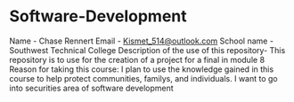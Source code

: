 # Software-Development
Name - Chase Rennert
Email - Kismet_514@outlook.com
School name - Southwest Technical College
Description of the use of this repository- 
This repository is to use for the creation of a project for a final in module 8
Reason for taking this course:
I plan to use the knowledge gained in this course to help protect communities, familys, and individuals. I want to go into securities area of software development

